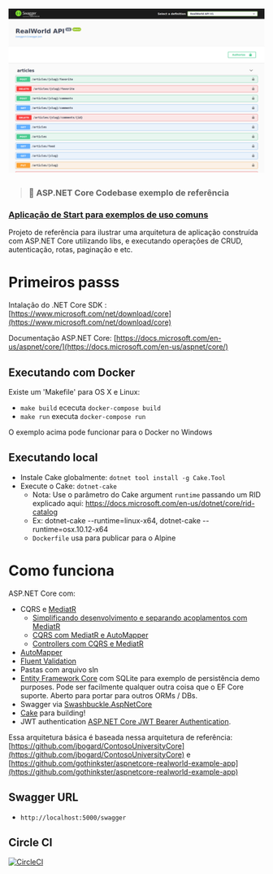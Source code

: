 # ![:hammer: Seed - Referência App](logo.png)

> ### :hammer: ASP.NET Core Codebase exemplo de referência

### [Aplicação de Start para exemplos de uso comuns](https://github.com/wallacecamacho/Codebase)

Projeto de referência para ilustrar uma arquitetura de aplicação construída com ASP.NET Core utilizando libs, e executando operações
de CRUD, autenticação, rotas, paginação e etc.

# Primeiros passs

Intalação do .NET Core SDK : [https://www.microsoft.com/net/download/core](https://www.microsoft.com/net/download/core)

Documentação ASP.NET Core: [https://docs.microsoft.com/en-us/aspnet/core/](https://docs.microsoft.com/en-us/aspnet/core/)

## Executando com Docker

Existe um 'Makefile' para OS X e Linux:

- `make build` ececuta `docker-compose build`
- `make run` executa `docker-compose run`

O exemplo acima pode funcionar para o Docker no Windows

## Executando local

- Instale Cake globalmente: `dotnet tool install -g Cake.Tool`
- Execute o Cake: `dotnet-cake`
  - Nota: Use o parâmetro do Cake argument `runtime` passando um RID explicado aqui: https://docs.microsoft.com/en-us/dotnet/core/rid-catalog
  - Ex: dotnet-cake --runtime=linux-x64, dotnet-cake --runtime=osx.10.12-x64
  - `Dockerfile` usa para publicar para o Alpine

# Como funciona

ASP.NET Core com:

- CQRS e [MediatR](https://github.com/jbogard/MediatR)
  - [Simplificando desenvolvimento e separando acoplamentos com MediatR](https://blogs.msdn.microsoft.com/cdndevs/2016/01/26/simplifying-development-and-separating-concerns-with-mediatr/)
  - [CQRS com MediatR e AutoMapper](https://lostechies.com/jimmybogard/2015/05/05/cqrs-with-mediatr-and-automapper/)
  - [Controllers com CQRS e MediatR](https://codeopinion.com/thin-controllers-cqrs-mediatr/)
- [AutoMapper](http://automapper.org)
- [Fluent Validation](https://github.com/JeremySkinner/FluentValidation)
- Pastas com arquivo sln
- [Entity Framework Core](https://docs.microsoft.com/en-us/ef/) com SQLite para exemplo de persistência demo purposes. Pode ser facilmente qualquer outra coisa que o EF Core suporte. Aberto para portar para outros ORMs / DBs.
- Swagger via [Swashbuckle.AspNetCore](https://github.com/domaindrivendev/Swashbuckle.AspNetCore)
- [Cake](http://cakebuild.net/) para building!
- JWT authentication [ASP.NET Core JWT Bearer Authentication](https://github.com/aspnet/Security/tree/master/src/Microsoft.AspNetCore.Authentication.JwtBearer).

Essa arquitetura básica é baseada nessa arquitetura de referência: [https://github.com/jbogard/ContosoUniversityCore](https://github.com/jbogard/ContosoUniversityCore) e [https://github.com/gothinkster/aspnetcore-realworld-example-app](https://github.com/gothinkster/aspnetcore-realworld-example-app)

## Swagger URL
- `http://localhost:5000/swagger`

## Circle CI

[![CircleCI](https://circleci.com/gh/wallacecamacho/Codebase.svg?style=svg)](https://circleci.com/gh/wallacecamacho/Codebase)
